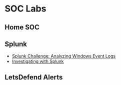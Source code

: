# SOC Labs

## Home SOC

## Splunk

- [Splunk Challenge: Analyzing Windows Event Logs](https://github.com/emann615/Splunk-Labs-Investigating-Cyber-Attacks/blob/main/Labs/Splunk-Challenge-Analyzing-Windows-Event-Logs.md)
- [Investigating with Splunk](https://github.com/emann615/Splunk-Labs-Investigating-Cyber-Attacks/blob/main/Labs/Investigating-with-Splunk.md)

## LetsDefend Alerts
